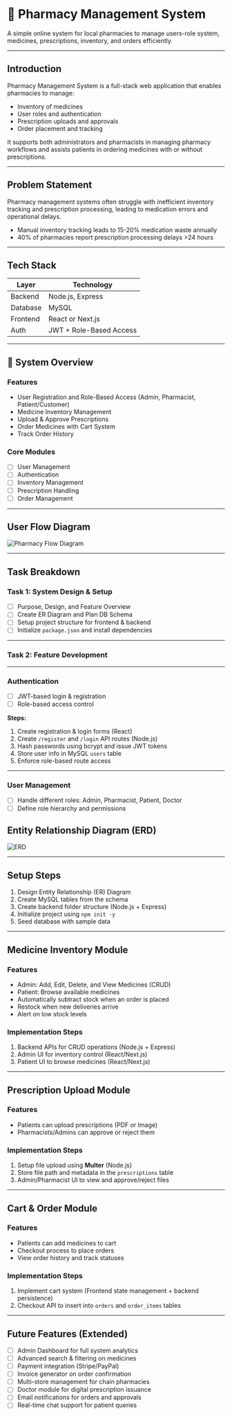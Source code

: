 # 💊 Pharmacy Management System

A simple online system for local pharmacies to manage users-role system, medicines, prescriptions, inventory, and orders efficiently.

---

## Introduction

Pharmacy Management System is a full-stack web application that enables pharmacies to manage:

- Inventory of medicines
- User roles and authentication
- Prescription uploads and approvals
- Order placement and tracking

It supports both administrators and pharmacists in managing pharmacy workflows and assists patients in ordering medicines with or without prescriptions.

---

## Problem Statement

Pharmacy management systems often struggle with inefficient inventory tracking and prescription processing, leading to medication errors and operational delays.

- Manual inventory tracking leads to 15-20% medication waste annually
- 40% of pharmacies report prescription processing delays >24 hours

---

## Tech Stack

| Layer      | Technology               |
|------------|--------------------------|
| Backend    | Node.js, Express         |
| Database   | MySQL                    |
| Frontend   | React or Next.js         |
| Auth       | JWT + Role-Based Access  |

---

## 🧠 System Overview

### Features

- User Registration and Role-Based Access (Admin, Pharmacist, Patient/Customer)
- Medicine Inventory Management
- Upload & Approve Prescriptions
- Order Medicines with Cart System
- Track Order History

### Core Modules

- [ ] User Management
- [ ] Authentication
- [ ] Inventory Management
- [ ] Prescription Handling
- [ ] Order Management

---

## User Flow Diagram

![Pharmacy Flow Diagram](./imgs/Final_Pharmacy_Diagram.png)

---

## Task Breakdown

### Task 1: System Design & Setup

- [ ] Purpose, Design, and Feature Overview
- [ ] Create ER Diagram and Plan DB Schema
- [ ] Setup project structure for frontend & backend
- [ ] Initialize `package.json` and install dependencies

---

### Task 2: Feature Development

---

### Authentication

- [ ] JWT-based login & registration
- [ ] Role-based access control

**Steps:**

1. Create registration & login forms (React)
2. Create `/register` and `/login` API routes (Node.js)
3. Hash passwords using bcrypt and issue JWT tokens
4. Store user info in MySQL `users` table
5. Enforce role-based route access

---

### User Management

- [ ] Handle different roles: Admin, Pharmacist, Patient, Doctor
- [ ] Define role hierarchy and permissions

## Entity Relationship Diagram (ERD)

![ERD](./imgs/ERD/pharmacy_Last_V1.jpg)

---

## Setup Steps

1. Design Entity Relationship (ER) Diagram
2. Create MySQL tables from the schema
3. Create backend folder structure (Node.js + Express)
4. Initialize project using `npm init -y`
5. Seed database with sample data

---

## Medicine Inventory Module

### Features

- Admin: Add, Edit, Delete, and View Medicines (CRUD)
- Patient: Browse available medicines
- Automatically subtract stock when an order is placed
- Restock when new deliveries arrive
- Alert on low stock levels

### Implementation Steps

1. Backend APIs for CRUD operations (Node.js + Express)
2. Admin UI for inventory control (React/Next.js)
3. Patient UI to browse medicines (React/Next.js)

---

## Prescription Upload Module

### Features

- Patients can upload prescriptions (PDF or Image)
- Pharmacists/Admins can approve or reject them

### Implementation Steps

1. Setup file upload using **Multer** (Node.js)
2. Store file path and metadata in the `prescriptions` table
3. Admin/Pharmacist UI to view and approve/reject files

---

## Cart & Order Module

### Features

- Patients can add medicines to cart
- Checkout process to place orders
- View order history and track statuses

### Implementation Steps

1. Implement cart system (Frontend state management + backend persistence)
2. Checkout API to insert into `orders` and `order_items` tables

---

## Future Features (Extended)

- [ ] Admin Dashboard for full system analytics
- [ ] Advanced search & filtering on medicines
- [ ] Payment integration (Stripe/PayPal)
- [ ] Invoice generator on order confirmation
- [ ] Multi-store management for chain pharmacies
- [ ] Doctor module for digital prescription issuance
- [ ] Email notifications for orders and approvals
- [ ] Real-time chat support for patient queries

